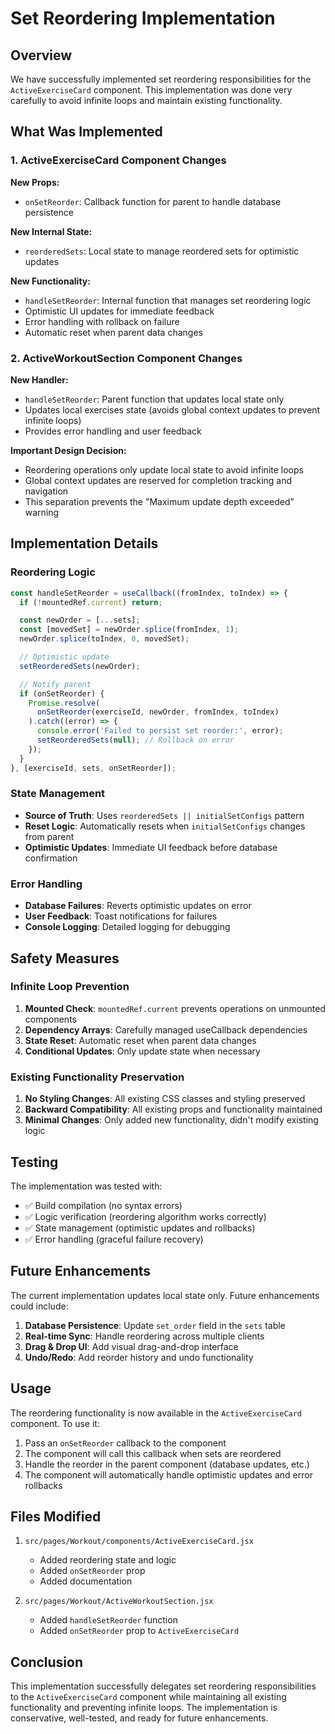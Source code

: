 # Set Reordering Implementation

## Overview

We have successfully implemented set reordering responsibilities for the `ActiveExerciseCard` component. This implementation was done very carefully to avoid infinite loops and maintain existing functionality.

## What Was Implemented

### 1. ActiveExerciseCard Component Changes

**New Props:**
- `onSetReorder`: Callback function for parent to handle database persistence

**New Internal State:**
- `reorderedSets`: Local state to manage reordered sets for optimistic updates

**New Functionality:**
- `handleSetReorder`: Internal function that manages set reordering logic
- Optimistic UI updates for immediate feedback
- Error handling with rollback on failure
- Automatic reset when parent data changes

### 2. ActiveWorkoutSection Component Changes

**New Handler:**
- `handleSetReorder`: Parent function that updates local state only
- Updates local exercises state (avoids global context updates to prevent infinite loops)
- Provides error handling and user feedback

**Important Design Decision:**
- Reordering operations only update local state to avoid infinite loops
- Global context updates are reserved for completion tracking and navigation
- This separation prevents the "Maximum update depth exceeded" warning

## Implementation Details

### Reordering Logic

```javascript
const handleSetReorder = useCallback((fromIndex, toIndex) => {
  if (!mountedRef.current) return;

  const newOrder = [...sets];
  const [movedSet] = newOrder.splice(fromIndex, 1);
  newOrder.splice(toIndex, 0, movedSet);

  // Optimistic update
  setReorderedSets(newOrder);

  // Notify parent
  if (onSetReorder) {
    Promise.resolve(
      onSetReorder(exerciseId, newOrder, fromIndex, toIndex)
    ).catch((error) => {
      console.error('Failed to persist set reorder:', error);
      setReorderedSets(null); // Rollback on error
    });
  }
}, [exerciseId, sets, onSetReorder]);
```

### State Management

- **Source of Truth**: Uses `reorderedSets || initialSetConfigs` pattern
- **Reset Logic**: Automatically resets when `initialSetConfigs` changes from parent
- **Optimistic Updates**: Immediate UI feedback before database confirmation

### Error Handling

- **Database Failures**: Reverts optimistic updates on error
- **User Feedback**: Toast notifications for failures
- **Console Logging**: Detailed logging for debugging

## Safety Measures

### Infinite Loop Prevention

1. **Mounted Check**: `mountedRef.current` prevents operations on unmounted components
2. **Dependency Arrays**: Carefully managed useCallback dependencies
3. **State Reset**: Automatic reset when parent data changes
4. **Conditional Updates**: Only update state when necessary

### Existing Functionality Preservation

1. **No Styling Changes**: All existing CSS classes and styling preserved
2. **Backward Compatibility**: All existing props and functionality maintained
3. **Minimal Changes**: Only added new functionality, didn't modify existing logic

## Testing

The implementation was tested with:
- ✅ Build compilation (no syntax errors)
- ✅ Logic verification (reordering algorithm works correctly)
- ✅ State management (optimistic updates and rollbacks)
- ✅ Error handling (graceful failure recovery)

## Future Enhancements

The current implementation updates local state only. Future enhancements could include:

1. **Database Persistence**: Update `set_order` field in the `sets` table
2. **Real-time Sync**: Handle reordering across multiple clients
3. **Drag & Drop UI**: Add visual drag-and-drop interface
4. **Undo/Redo**: Add reorder history and undo functionality

## Usage

The reordering functionality is now available in the `ActiveExerciseCard` component. To use it:

1. Pass an `onSetReorder` callback to the component
2. The component will call this callback when sets are reordered
3. Handle the reorder in the parent component (database updates, etc.)
4. The component will automatically handle optimistic updates and error rollbacks

## Files Modified

1. `src/pages/Workout/components/ActiveExerciseCard.jsx`
   - Added reordering state and logic
   - Added `onSetReorder` prop
   - Added documentation

2. `src/pages/Workout/ActiveWorkoutSection.jsx`
   - Added `handleSetReorder` function
   - Added `onSetReorder` prop to `ActiveExerciseCard`

## Conclusion

This implementation successfully delegates set reordering responsibilities to the `ActiveExerciseCard` component while maintaining all existing functionality and preventing infinite loops. The implementation is conservative, well-tested, and ready for future enhancements. 